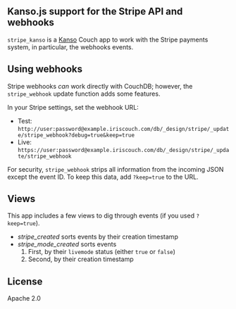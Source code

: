 ## Kanso.js support for the Stripe API and webhooks

`stripe_kanso` is a [Kanso][kanso] Couch app to work with the Stripe payments system, in particular, the webhooks events.

## Using webhooks

Stripe webhooks *can* work directly with CouchDB; however, the `stripe_webhook` update function adds some features.

In your Stripe settings, set the webhook URL:

* Test: `http://user:password@example.iriscouch.com/db/_design/stripe/_update/stripe_webhook?debug=true&keep=true`
* Live: `https://user:password@example.iriscouch.com/db/_design/stripe/_update/stripe_webhook`

For security, `stripe_webhook` strips all information from the incoming JSON except the event ID. To keep this data, add `?keep=true` to the URL.

## Views

This app includes a few views to dig through events (if you used `?keep=true`).

* *stripe_created* sorts events by their creation timestamp
* *stripe_mode_created* sorts events
  1. First, by their `livemode` status (either `true` or `false`)
  2. Second, by their creation timestamp

## License

Apache 2.0

[kanso]: http://kan.so
